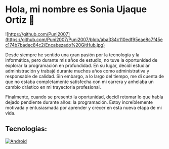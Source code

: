 # Hola, mi nombre es Sonia Ujaque Ortiz 👋

![https://github.com/Puni2007](https://github.com/Puni2007/Puni2007/blob/aba334c110edf95eae8c7f45ec174b7badec84c2/Encabezado%20GitHub.jpg)

Desde siempre he sentido una gran pasión por la tecnología y la informática, pero durante mis años de estudio, no tuve la oportunidad de explorar la programación en profundidad. En su lugar, decidí estudiar administración y trabajé durante muchos años como administrativa y responsable de calidad. Sin embargo, a lo largo del tiempo, me di cuenta de que no estaba completamente satisfecha con mi carrera y anhelaba un cambio drástico en mi trayectoria profesional. 

Finalmente, cuando se presentó la oportunidad, decidí retomar lo que había dejado pendiente durante años: la programación. Estoy increíblemente motivada y entusiasmada por aprender y crecer en esta nueva etapa de mi vida.

## Tecnologías:

[![Android](https://img.shields.io/badge/Android-3DDC84?style=for-the-badge&logo=android&logoColor=white&labelColor=101010)](https://img.shields.io/badge/Android-3DDC84?style=for-the-badge&logo=android&logoColor=white&labelColor=101010)





<!--
**Puni2007/Puni2007** is a ✨ _special_ ✨ repository because its `README.md` (this file) appears on your GitHub profile.

Here are some ideas to get you started:

- 🔭 I’m currently working on ...
- 🌱 I’m currently learning ...
- 👯 I’m looking to collaborate on ...
- 🤔 I’m looking for help with ...
- 💬 Ask me about ...
- 📫 How to reach me: ...
- 😄 Pronouns: ...
- ⚡ Fun fact: ...
-->
